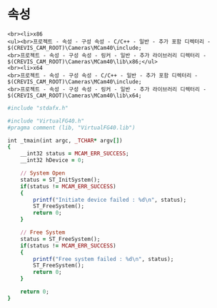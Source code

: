 

속성
=================

	<br><li>x86
	<ul><br>프로젝트 - 속성 - 구성 속성 - C/C++ - 일반 - 추가 포함 디렉터리 - $(CREVIS_CAM_ROOT)\Cameras\MCam40\include;
	<br>프로젝트 - 속성 - 구성 속성 - 링커 - 일반 - 추가 라이브러리 디렉터리 - $(CREVIS_CAM_ROOT)\Cameras\MCam40\lib\x86;</ul>
	<br><li>x64
	<br>프로젝트 - 속성 - 구성 속성 - C/C++ - 일반 - 추가 포함 디렉터리 - $(CREVIS_CAM_ROOT)\Cameras\MCam40\include;
	<br>프로젝트 - 속성 - 구성 속성 - 링커 - 일반 - 추가 라이브러리 디렉터리 - $(CREVIS_CAM_ROOT)\Cameras\MCam40\lib\x64;
	



```ruby
#include "stdafx.h"

#include "VirtualFG40.h"
#pragma comment (lib, "VirtualFG40.lib")

int _tmain(int argc, _TCHAR* argv[])
{
	__int32 status = MCAM_ERR_SUCCESS;
	__int32 hDevice = 0;

	// System Open
	status = ST_InitSystem();
	if(status != MCAM_ERR_SUCCESS)
	{
		printf("Initiate device failed : %d\n", status);
		ST_FreeSystem();
		return 0;
	}

	// Free System
	status = ST_FreeSystem();
	if(status != MCAM_ERR_SUCCESS)
	{
		printf("Free system failed : %d\n", status);
		ST_FreeSystem();
		return 0;
	}

	return 0;
}
```
